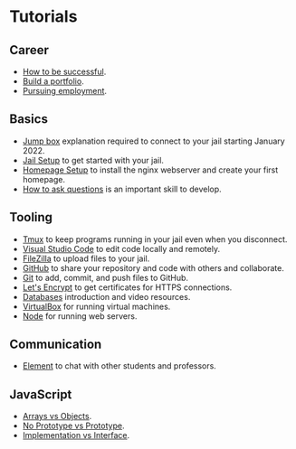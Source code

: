 # Tutorials

## Career

- [How to be successful](how-to-be-successful).
- [Build a portfolio](build-a-portfolio).
- [Pursuing employment](employment).

## Basics

- [Jump box](jump-box) explanation required to connect to your jail starting January 2022.
- [Jail Setup](jail-setup) to get started with your jail.
- [Homepage Setup](homepage-setup) to install the nginx webserver and create your first homepage.
- [How to ask questions](how-to-ask-questions) is an important skill to develop.

## Tooling

- [Tmux](tmux) to keep programs running in your jail even when you disconnect.
- [Visual Studio Code](visual-studio-code) to edit code locally and remotely.
- [FileZilla](filezilla) to upload files to your jail.
- [GitHub](github) to share your repository and code with others and collaborate.
- [Git](git) to add, commit, and push files to GitHub.
- [Let's Encrypt](lets-encrypt) to get certificates for HTTPS connections.
- [Databases](databases) introduction and video resources.
- [VirtualBox](virtualbox) for running virtual machines.
- [Node](node) for running web servers.

## Communication

- [Element](element) to chat with other students and professors.

## JavaScript

- [Arrays vs Objects](arrays-vs-objects).
- [No Prototype vs Prototype](no-prototype-vs-prototype).
- [Implementation vs Interface](implementation-vs-interface).
